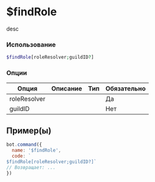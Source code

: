 # $findRole
desc
### Использование
```php
$findRole[roleResolver;guildID?]
```

### Опции

| Опция | Описание | Тип | Обязательно |
|--------|-------------|------|----------|
| roleResolver |  |  | Да | 
| guildID |  |  | Нет | 
## Пример(ы)

```javascript
bot.command({
  name: '$findRole',
  code: `
$findRole[roleResolver;guildID?]`
// Возвращает: ...
})
```
